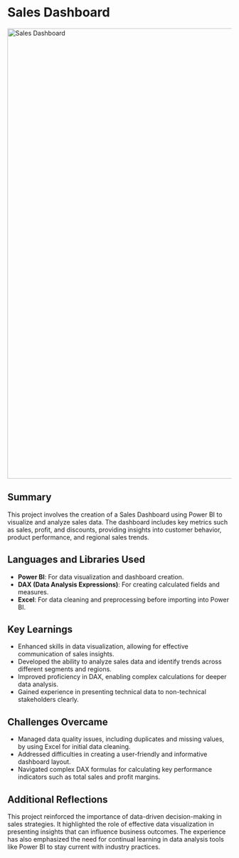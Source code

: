 # Sales Dashboard

<img width="1011" alt="Sales Dashboard" src="https://github.com/user-attachments/assets/e62715cb-b8ab-41ff-ac70-2065c1ade371">

## Summary
This project involves the creation of a Sales Dashboard using Power BI to visualize and analyze sales data. The dashboard includes key metrics such as sales, profit, and discounts, providing insights into customer behavior, product performance, and regional sales trends.

## Languages and Libraries Used
- **Power BI**: For data visualization and dashboard creation.
- **DAX (Data Analysis Expressions)**: For creating calculated fields and measures.
- **Excel**: For data cleaning and preprocessing before importing into Power BI.

## Key Learnings
- Enhanced skills in data visualization, allowing for effective communication of sales insights.
- Developed the ability to analyze sales data and identify trends across different segments and regions.
- Improved proficiency in DAX, enabling complex calculations for deeper data analysis.
- Gained experience in presenting technical data to non-technical stakeholders clearly.

## Challenges Overcame
- Managed data quality issues, including duplicates and missing values, by using Excel for initial data cleaning.
- Addressed difficulties in creating a user-friendly and informative dashboard layout.
- Navigated complex DAX formulas for calculating key performance indicators such as total sales and profit margins.

## Additional Reflections
This project reinforced the importance of data-driven decision-making in sales strategies. It highlighted the role of effective data visualization in presenting insights that can influence business outcomes. The experience has also emphasized the need for continual learning in data analysis tools like Power BI to stay current with industry practices.
